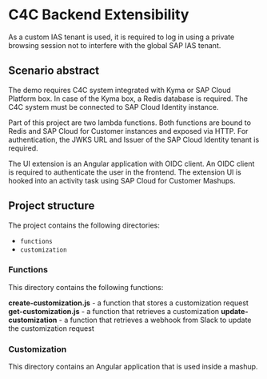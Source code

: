 # C4C Backend Extensibility

As a custom IAS tenant is used, it is required to log in using a private browsing session not to interfere with the global SAP IAS tenant.

## Scenario abstract

The demo requires C4C system integrated with Kyma or SAP Cloud Platform box. In case of the Kyma box, a Redis database is required. The C4C system must be connected to SAP Cloud Identity instance.

Part of this project are two lambda functions. Both functions are bound to Redis and SAP Cloud for Customer instances and exposed via HTTP. For authentication, the JWKS URL and Issuer of the SAP Cloud Identity tenant is required.

The UI extension is an Angular application with OIDC client. An OIDC client is required to authenticate the user in the frontend. The extension UI is hooked into an activity task using SAP Cloud for Customer Mashups.

## Project structure

The project contains the following directories:
- `functions`
- `customization`

### Functions

This directory contains the following functions:

**create-customization.js** - a function that stores a customization request
**get-customization.js** - a function that retrieves a customization
**update-customization** - a function that retrieves a webhook from Slack to update the customization request

### Customization

This directory contains an Angular application that is used inside a mashup.
